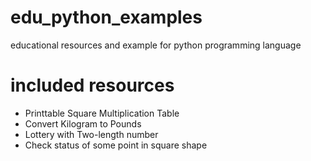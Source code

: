 # edu_python_examples
educational resources and example for python programming language

# included resources
- Printtable Square Multiplication Table
- Convert Kilogram to Pounds
- Lottery with Two-length number
- Check status of some point in square shape
